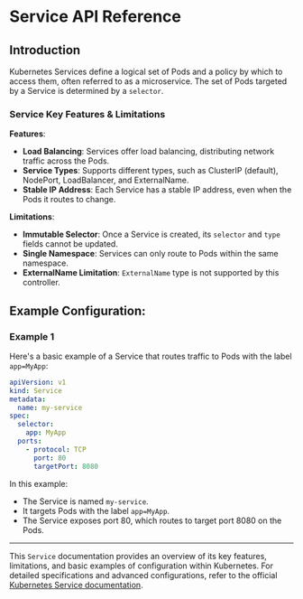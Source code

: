 # Service API Reference

## Introduction

Kubernetes Services define a logical set of Pods and a policy by which to access them, often referred to as a
microservice. The set of Pods targeted by a Service is determined by a `selector`.

### Service Key Features & Limitations

**Features**:

- **Load Balancing**: Services offer load balancing, distributing network traffic across the Pods.
- **Service Types**: Supports different types, such as ClusterIP (default), NodePort, LoadBalancer, and ExternalName.
- **Stable IP Address**: Each Service has a stable IP address, even when the Pods it routes to change.

**Limitations**:

- **Immutable Selector**: Once a Service is created, its `selector` and `type` fields cannot be updated.
- **Single Namespace**: Services can only route to Pods within the same namespace.
- **ExternalName Limitation**: `ExternalName` type is not supported by this controller.

## Example Configuration:

### Example 1

Here's a basic example of a Service that routes traffic to Pods with the label `app=MyApp`:

```yaml
apiVersion: v1
kind: Service
metadata:
  name: my-service
spec:
  selector:
    app: MyApp
  ports:
    - protocol: TCP
      port: 80
      targetPort: 8080
```

In this example:

- The Service is named `my-service`.
- It targets Pods with the label `app=MyApp`.
- The Service exposes port 80, which routes to target port 8080 on the Pods.

---

This `Service` documentation provides an overview of its key features, limitations, and basic examples of configuration
within Kubernetes. For detailed specifications and advanced configurations, refer to the official
[Kubernetes Service documentation](https://kubernetes.io/docs/concepts/services-networking/service/).
